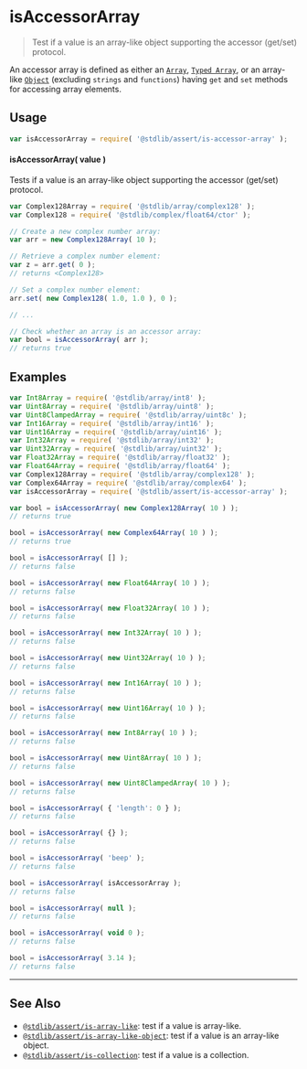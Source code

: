 <!--

@license Apache-2.0

Copyright (c) 2022 The Stdlib Authors.

Licensed under the Apache License, Version 2.0 (the "License");
you may not use this file except in compliance with the License.
You may obtain a copy of the License at

   http://www.apache.org/licenses/LICENSE-2.0

Unless required by applicable law or agreed to in writing, software
distributed under the License is distributed on an "AS IS" BASIS,
WITHOUT WARRANTIES OR CONDITIONS OF ANY KIND, either express or implied.
See the License for the specific language governing permissions and
limitations under the License.

-->

# isAccessorArray

> Test if a value is an array-like object supporting the accessor (get/set) protocol.

<section class="intro">

An accessor array is defined as either an [`Array`][mdn-array], [`Typed Array`][mdn-typed-array], or an array-like [`Object`][mdn-object] (excluding `strings` and `functions`) having `get` and `set` methods for accessing array elements.

</section>

<!-- ./intro -->

<section class="usage">

## Usage

```javascript
var isAccessorArray = require( '@stdlib/assert/is-accessor-array' );
```

#### isAccessorArray( value )

Tests if a value is an array-like object supporting the accessor (get/set) protocol.

```javascript
var Complex128Array = require( '@stdlib/array/complex128' );
var Complex128 = require( '@stdlib/complex/float64/ctor' );

// Create a new complex number array:
var arr = new Complex128Array( 10 );

// Retrieve a complex number element:
var z = arr.get( 0 );
// returns <Complex128>

// Set a complex number element:
arr.set( new Complex128( 1.0, 1.0 ), 0 );

// ...

// Check whether an array is an accessor array:
var bool = isAccessorArray( arr );
// returns true
```

</section>

<!-- /.usage -->

<section class="examples">

## Examples

<!-- eslint-disable object-curly-newline -->

<!-- eslint no-undef: "error" -->

```javascript
var Int8Array = require( '@stdlib/array/int8' );
var Uint8Array = require( '@stdlib/array/uint8' );
var Uint8ClampedArray = require( '@stdlib/array/uint8c' );
var Int16Array = require( '@stdlib/array/int16' );
var Uint16Array = require( '@stdlib/array/uint16' );
var Int32Array = require( '@stdlib/array/int32' );
var Uint32Array = require( '@stdlib/array/uint32' );
var Float32Array = require( '@stdlib/array/float32' );
var Float64Array = require( '@stdlib/array/float64' );
var Complex128Array = require( '@stdlib/array/complex128' );
var Complex64Array = require( '@stdlib/array/complex64' );
var isAccessorArray = require( '@stdlib/assert/is-accessor-array' );

var bool = isAccessorArray( new Complex128Array( 10 ) );
// returns true

bool = isAccessorArray( new Complex64Array( 10 ) );
// returns true

bool = isAccessorArray( [] );
// returns false

bool = isAccessorArray( new Float64Array( 10 ) );
// returns false

bool = isAccessorArray( new Float32Array( 10 ) );
// returns false

bool = isAccessorArray( new Int32Array( 10 ) );
// returns false

bool = isAccessorArray( new Uint32Array( 10 ) );
// returns false

bool = isAccessorArray( new Int16Array( 10 ) );
// returns false

bool = isAccessorArray( new Uint16Array( 10 ) );
// returns false

bool = isAccessorArray( new Int8Array( 10 ) );
// returns false

bool = isAccessorArray( new Uint8Array( 10 ) );
// returns false

bool = isAccessorArray( new Uint8ClampedArray( 10 ) );
// returns false

bool = isAccessorArray( { 'length': 0 } );
// returns false

bool = isAccessorArray( {} );
// returns false

bool = isAccessorArray( 'beep' );
// returns false

bool = isAccessorArray( isAccessorArray );
// returns false

bool = isAccessorArray( null );
// returns false

bool = isAccessorArray( void 0 );
// returns false

bool = isAccessorArray( 3.14 );
// returns false
```

</section>

<!-- /.examples -->

<!-- Section for related `stdlib` packages. Do not manually edit this section, as it is automatically populated. -->

<section class="related">

* * *

## See Also

-   <span class="package-name">[`@stdlib/assert/is-array-like`][@stdlib/assert/is-array-like]</span><span class="delimiter">: </span><span class="description">test if a value is array-like.</span>
-   <span class="package-name">[`@stdlib/assert/is-array-like-object`][@stdlib/assert/is-array-like-object]</span><span class="delimiter">: </span><span class="description">test if a value is an array-like object.</span>
-   <span class="package-name">[`@stdlib/assert/is-collection`][@stdlib/assert/is-collection]</span><span class="delimiter">: </span><span class="description">test if a value is a collection.</span>

</section>

<!-- /.related -->

<!-- Section for all links. Make sure to keep an empty line after the `section` element and another before the `/section` close. -->

<section class="links">

[mdn-array]: https://developer.mozilla.org/en-US/docs/Web/JavaScript/Reference/Global_Objects/Array

[mdn-typed-array]: https://developer.mozilla.org/en-US/docs/Web/JavaScript/Reference/Global_Objects/TypedArray

[mdn-object]: https://developer.mozilla.org/en-US/docs/Web/JavaScript/Reference/Global_Objects/Object

<!-- <related-links> -->

[@stdlib/assert/is-array-like]: https://github.com/stdlib-js/stdlib/tree/develop/lib/node_modules/%40stdlib/assert/is-array-like

[@stdlib/assert/is-array-like-object]: https://github.com/stdlib-js/stdlib/tree/develop/lib/node_modules/%40stdlib/assert/is-array-like-object

[@stdlib/assert/is-collection]: https://github.com/stdlib-js/stdlib/tree/develop/lib/node_modules/%40stdlib/assert/is-collection

<!-- </related-links> -->

</section>

<!-- /.links -->
